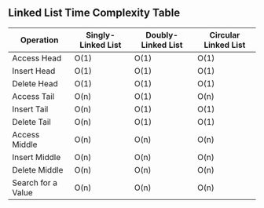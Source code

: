 ## Linked List Time Complexity Table

| Operation            | Singly-Linked List | Doubly-Linked List | Circular Linked List |
|----------------------|--------------------|--------------------|----------------------|
| Access Head          | O(1)               | O(1)               | O(1)                 |
| Insert Head          | O(1)               | O(1)               | O(1)                 |
| Delete Head          | O(1)               | O(1)               | O(1)                 |
| Access Tail          | O(n)               | O(1)               | O(n)                 |
| Insert Tail          | O(n)               | O(1)               | O(1)                 |
| Delete Tail          | O(n)               | O(1)               | O(1)                 |
| Access Middle        | O(n)               | O(n)               | O(n)                 |
| Insert Middle        | O(n)               | O(n)               | O(n)                 |
| Delete Middle        | O(n)               | O(n)               | O(n)                 |
| Search for a Value   | O(n)               | O(n)               | O(n)                 |
